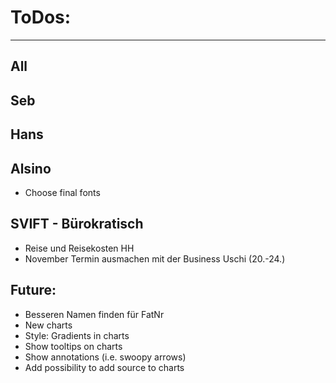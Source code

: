 # ToDos:
---

## All

## Seb

## Hans

## Alsino
- Choose final fonts

## SVIFT - Bürokratisch
- Reise und Reisekosten HH
- November Termin ausmachen mit der Business Uschi (20.-24.)

## Future:
- Besseren Namen finden für FatNr
- New charts
- Style: Gradients in charts
- Show tooltips on charts
- Show annotations (i.e. swoopy arrows)
- Add possibility to add source to charts

